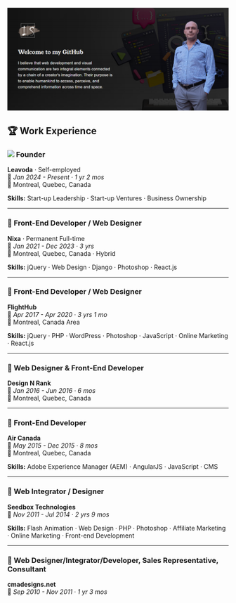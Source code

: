 ![Banner](https://raw.githubusercontent.com/flirtman/flirtman/refs/heads/main/github-banner.png)

## 🏆 Work Experience

### <img src="https://media.licdn.com/dms/image/v2/D4E0BAQEWRrM89Sm_hw/company-logo_100_100/company-logo_100_100/0/1724250672722?e=1747267200&v=beta&t=pQPkkptyGT1hCQZVTLr4tyiY9hSZepUhWNZ1lk4B6a4" width="20"/> Founder  
**Leavoda** · Self-employed  
📅 *Jan 2024 - Present · 1 yr 2 mos*  
📍 Montreal, Quebec, Canada  

**Skills:** Start-up Leadership · Start-up Ventures · Business Ownership   

---

### 🎨 Front-End Developer / Web Designer  
**Nixa** · Permanent Full-time  
📅 *Jan 2021 - Dec 2023 · 3 yrs*  
📍 Montreal, Quebec, Canada · Hybrid  

**Skills:** jQuery · Web Design · Django · Photoshop · React.js  

---

### 🎨 Front-End Developer / Web Designer  
**FlightHub**  
📅 *Apr 2017 - Apr 2020 · 3 yrs 1 mo*  
📍 Montreal, Canada Area  

**Skills:** jQuery · PHP · WordPress · Photoshop · JavaScript · Online Marketing · React.js  

---

### 🎨 Web Designer & Front-End Developer  
**Design N Rank**  
📅 *Jan 2016 - Jun 2016 · 6 mos*  
📍 Montreal, Quebec, Canada  

---

### 🎨 Front-End Developer  
**Air Canada**  
📅 *May 2015 - Dec 2015 · 8 mos*  
📍 Montreal, Quebec, Canada  

**Skills:** Adobe Experience Manager (AEM) · AngularJS · JavaScript · CMS  

---

### 🎨 Web Integrator / Designer  
**Seedbox Technologies**  
📅 *Nov 2011 - Jul 2014 · 2 yrs 9 mos*  

**Skills:** Flash Animation · Web Design · PHP · Photoshop · Affiliate Marketing · Online Marketing · Front-end Development  

---

### 🎨 Web Designer/Integrator/Developer, Sales Representative, Consultant  
**cmadesigns.net**  
📅 *Sep 2010 - Nov 2011 · 1 yr 3 mos*  
